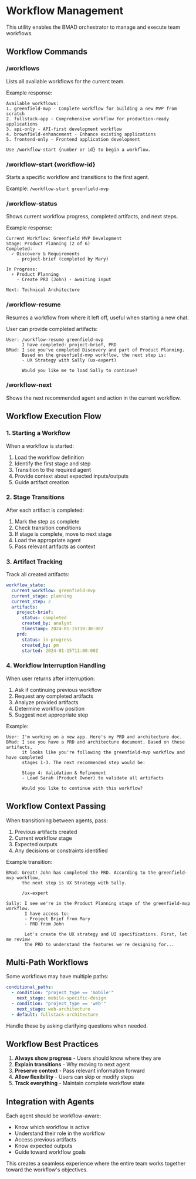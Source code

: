 # Workflow Management

This utility enables the BMAD orchestrator to manage and execute team workflows.

## Workflow Commands

### /workflows
Lists all available workflows for the current team.

Example response:
```
Available workflows:
1. greenfield-mvp - Complete workflow for building a new MVP from scratch
2. fullstack-app - Comprehensive workflow for production-ready applications
3. api-only - API-first development workflow
4. brownfield-enhancement - Enhance existing applications
5. frontend-only - Frontend application development

Use /workflow-start {number or id} to begin a workflow.
```

### /workflow-start {workflow-id}
Starts a specific workflow and transitions to the first agent.

Example: `/workflow-start greenfield-mvp`

### /workflow-status
Shows current workflow progress, completed artifacts, and next steps.

Example response:
```
Current Workflow: Greenfield MVP Development
Stage: Product Planning (2 of 6)
Completed:
  ✓ Discovery & Requirements
    - project-brief (completed by Mary)
  
In Progress:
  ⚡ Product Planning
    - Create PRD (John) - awaiting input
    
Next: Technical Architecture
```

### /workflow-resume
Resumes a workflow from where it left off, useful when starting a new chat.

User can provide completed artifacts:
```
User: /workflow-resume greenfield-mvp
      I have completed: project-brief, PRD
BMad: I see you've completed Discovery and part of Product Planning. 
      Based on the greenfield-mvp workflow, the next step is:
      - UX Strategy with Sally (ux-expert)
      
      Would you like me to load Sally to continue?
```

### /workflow-next
Shows the next recommended agent and action in the current workflow.

## Workflow Execution Flow

### 1. Starting a Workflow

When a workflow is started:
1. Load the workflow definition
2. Identify the first stage and step
3. Transition to the required agent
4. Provide context about expected inputs/outputs
5. Guide artifact creation

### 2. Stage Transitions

After each artifact is completed:
1. Mark the step as complete
2. Check transition conditions
3. If stage is complete, move to next stage
4. Load the appropriate agent
5. Pass relevant artifacts as context

### 3. Artifact Tracking

Track all created artifacts:
```yaml
workflow_state:
  current_workflow: greenfield-mvp
  current_stage: planning
  current_step: 2
  artifacts:
    project-brief:
      status: completed
      created_by: analyst
      timestamp: 2024-01-15T10:30:00Z
    prd:
      status: in-progress
      created_by: pm
      started: 2024-01-15T11:00:00Z
```

### 4. Workflow Interruption Handling

When user returns after interruption:
1. Ask if continuing previous workflow
2. Request any completed artifacts
3. Analyze provided artifacts
4. Determine workflow position
5. Suggest next appropriate step

Example:
```
User: I'm working on a new app. Here's my PRD and architecture doc.
BMad: I see you have a PRD and architecture document. Based on these artifacts, 
      it looks like you're following the greenfield-mvp workflow and have completed
      stages 1-3. The next recommended step would be:
      
      Stage 4: Validation & Refinement
      - Load Sarah (Product Owner) to validate all artifacts
      
      Would you like to continue with this workflow?
```

## Workflow Context Passing

When transitioning between agents, pass:
1. Previous artifacts created
2. Current workflow stage
3. Expected outputs
4. Any decisions or constraints identified

Example transition:
```
BMad: Great! John has completed the PRD. According to the greenfield-mvp workflow,
      the next step is UX Strategy with Sally.
      
      /ux-expert
      
Sally: I see we're in the Product Planning stage of the greenfield-mvp workflow.
       I have access to:
       - Project Brief from Mary
       - PRD from John
       
       Let's create the UX strategy and UI specifications. First, let me review
       the PRD to understand the features we're designing for...
```

## Multi-Path Workflows

Some workflows may have multiple paths:
```yaml
conditional_paths:
  - condition: "project_type == 'mobile'"
    next_stage: mobile-specific-design
  - condition: "project_type == 'web'"
    next_stage: web-architecture
  - default: fullstack-architecture
```

Handle these by asking clarifying questions when needed.

## Workflow Best Practices

1. **Always show progress** - Users should know where they are
2. **Explain transitions** - Why moving to next agent
3. **Preserve context** - Pass relevant information forward
4. **Allow flexibility** - Users can skip or modify steps
5. **Track everything** - Maintain complete workflow state

## Integration with Agents

Each agent should be workflow-aware:
- Know which workflow is active
- Understand their role in the workflow
- Access previous artifacts
- Know expected outputs
- Guide toward workflow goals

This creates a seamless experience where the entire team works together toward the workflow's objectives.